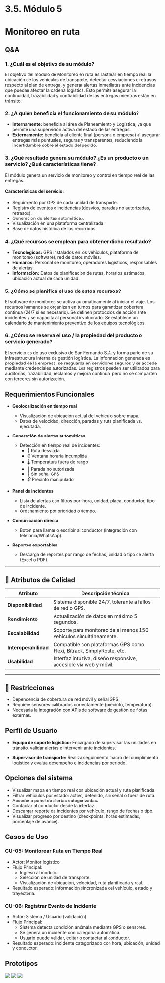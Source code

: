 # 3.5. Módulo 5

# Monitoreo en ruta

##  Q&A

### 1. ¿Cuál es el objetivo de su módulo?

El objetivo del módulo de Monitoreo en ruta es rastrear en tiempo real la ubicación de los vehículos de transporte, detectar desviaciones o retrasos respecto al plan de entrega, y generar alertas inmediatas ante incidencias que puedan afectar la cadena logística. Esto permite asegurar la continuidad, trazabilidad y confiabilidad de las entregas mientras están en tránsito.

### 2. ¿A quién beneficia el funcionamiento de su módulo?

 - **Internamente:** beneficia al área de Planeamiento y Logística, ya que permite una supervisión activa del estado de las entregas.
 - **Externamente:** beneficia al cliente final (persona o empresa) al asegurar entregas más puntuales, seguras y transparentes, reduciendo la incertidumbre sobre el estado del pedido.

### 3. ¿Qué resultado genera su módulo? ¿Es un producto o un servicio? ¿Qué características tiene?
El módulo genera un servicio de monitoreo y control en tiempo real de las entregas.

 #### Características del servicio:
   - Seguimiento por GPS de cada unidad de transporte.
   - Registro de eventos e incidencias (desvíos, paradas no autorizadas, retrasos).
   - Generación de alertas automáticas.
   - Visualización en una plataforma centralizada.
   - Base de datos histórica de los recorridos.

### 4. ¿Qué recursos se emplean para obtener dicho resultado?

 - **Tecnológicos:** GPS instalados en los vehículos, plataforma de monitoreo (software), red de datos móviles.
 - **Humanos:** Personal de monitoreo, operadores logísticos, responsables de alertas.
 - **Información:** Datos de planificación de rutas, horarios estimados, ubicación actual de cada unidad.

### 5. ¿Cómo se planifica el uso de estos recursos?

El software de monitoreo se activa automáticamente al iniciar el viaje.
Los recursos humanos se organizan en turnos para garantizar cobertura continua (24/7 si es necesario).
Se definen protocolos de acción ante incidentes y se capacita al personal involucrado.
Se establece un calendario de mantenimiento preventivo de los equipos tecnológicos.

### 6. ¿Cómo se reserva el uso / la propiedad del producto o servicio generado?

El servicio es de uso exclusivo de San Fernando S.A. y forma parte de su infraestructura interna de gestión logística.
La información generada es propiedad de la empresa, se resguarda en servidores seguros y se accede mediante credenciales autorizadas.
Los registros pueden ser utilizados para auditorías, trazabilidad, reclamos y mejora continua, pero no se comparten con terceros sin autorización.


## Requerimientos Funcionales

- **Geolocalización en tiempo real**
  - Visualización de ubicación actual del vehículo sobre mapa.
  - Datos de velocidad, dirección, paradas y ruta planificada vs. ejecutada.

- **Generación de alertas automáticas**
  - Detección en tiempo real de incidentes:
    - 📍 Ruta desviada
    - ⏰ Ventana horaria incumplida
    - 🌡️ Temperatura fuera de rango
    - 🛑 Parada no autorizada
    - 📡 Sin señal GPS
    - 🔓 Precinto manipulado

- **Panel de incidentes**
  - Lista de alertas con filtros por: hora, unidad, placa, conductor, tipo de incidente.
  - Ordenamiento por prioridad o tiempo.

- **Comunicación directa**
  - Botón para llamar o escribir al conductor (integración con telefonía/WhatsApp).

- **Reportes exportables**
  - Descarga de reportes por rango de fechas, unidad o tipo de alerta (Excel o PDF).

---

## 🌟 Atributos de Calidad

| Atributo         | Descripción técnica |
|------------------|---------------------|
| **Disponibilidad** | Sistema disponible 24/7, tolerante a fallos de red o GPS. |
| **Rendimiento**     | Actualización de datos en máximo 5 segundos. |
| **Escalabilidad**   | Soporte para monitoreo de al menos 150 vehículos simultáneamente. |
| **Interoperabilidad** | Compatible con plataformas GPS como Flexi, Bitrack, SimplyRoute, etc. |
| **Usabilidad**      | Interfaz intuitiva, diseño responsive, accesible vía web y móvil. |

---

## 🔐 Restricciones

- Dependencia de cobertura de red móvil y señal GPS.
- Requiere sensores calibrados correctamente (precinto, temperatura).
- Necesaria la integración con APIs de software de gestión de flotas externas.

## Perfil de Usuario

 - **Equipo de soporte logístico:** Encargado de supervisar las unidades en tránsito, validar alertas e intervenir ante incidentes.

 - **Supervisor de transporte:** Realiza seguimiento macro del cumplimiento logístico y evalúa desempeño e incidencias por periodo.

## Opciones del sistema

 - Visualizar mapa en tiempo real con ubicación actual y ruta planificada.
 - Filtrar vehículos por estado: activo, detenido, sin señal o fuera de ruta.
 - Acceder a panel de alertas categorizadas.
 - Contactar al conductor desde la interfaz.
 - Descargar reporte de incidentes por vehículo, rango de fechas o tipo.
 - Visualizar progreso por destino (checkpoints, horas estimadas, porcentaje de avance).

## Casos de Uso

### CU-05: Monitorear Ruta en Tiempo Real
 - Actor: Monitor logístico
 - Flujo Principal:
   - Ingreso al módulo.
   - Selección de unidad de transporte.
   - Visualización de ubicación, velocidad, ruta planificada y real.
 - Resultado esperado: Información sincronizada del vehículo, estado y trayectoria.

### CU-06: Registrar Evento de Incidente
 - Actor: Sistema / Usuario (validación)
 - Flujo Principal:
   - Sistema detecta condición anómala mediante GPS o sensores.
   - Se genera un incidente con categoría automática.
   - Usuario puede validar, editar o contactar al conductor.
 - Resultado esperado: Incidente categorizado con hora, ubicación, unidad y conductor.

## Prototipos

<img src="prototipo2.PNG" />
<img src="prototipo3.PNG" />
<img src="prototipo1.PNG" />